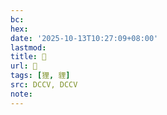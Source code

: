 ```yaml
---
bc:
hex:
date: '2025-10-13T10:27:09+08:00'
lastmod:
title: 􁶢
url: 􁶢
tags: [狸, 貍]
src: DCCV, DCCV
note:
---
```

